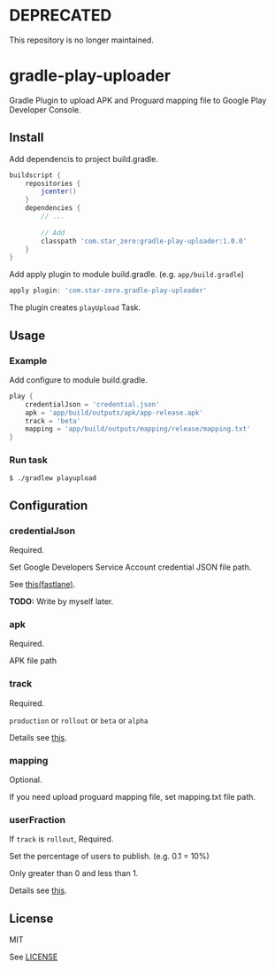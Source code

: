 DEPRECATED
===

This repository is no longer maintained.

gradle-play-uploader
===

Gradle Plugin to upload APK and Proguard mapping file to Google Play Developer Console.

## Install

Add dependencis to project build.gradle.

```groovy
buildscript {
    repositories {
        jcenter()
    }
    dependencies {
        // ...
        
        // Add
        classpath 'com.star_zero:gradle-play-uploader:1.0.0'
    }
}
```

Add apply plugin to module build.gradle. (e.g. `app/build.gradle`)

```groovy
apply plugin: 'com.star-zero.gradle-play-uploader'
```

The plugin creates `playUpload` Task.

## Usage

### Example

Add configure to module build.gradle.

```groovy
play {
    credentialJson = 'credential.json'
    apk = 'app/build/outputs/apk/app-release.apk'
    track = 'beta'
    mapping = 'app/build/outputs/mapping/release/mapping.txt'
}
```

### Run task

```
$ ./gradlew playupload
```

## Configuration

### credentialJson

Required.

Set Google Developers Service Account credential JSON file path.

See [this(fastlane)](https://github.com/fastlane/fastlane/tree/master/supply#setup).

**TODO:** Write by myself later.

### apk

Required.

APK file path

### track

Required.

`production` or `rollout` or `beta` or `alpha`

Details see [this](https://developers.google.com/android-publisher/tracks).

### mapping

Optional.

If you need upload proguard mapping file, set mapping.txt file path.

### userFraction

If `track` is `rollout`, Required.

Set the percentage of users to publish. (e.g. 0.1 = 10%)

Only greater than 0 and less than 1.

Details see [this](https://developers.google.com/android-publisher/tracks).

## License

MIT

See [LICENSE](LICENSE)
